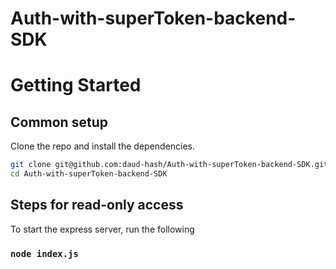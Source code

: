 # Auth-with-superToken-backend-SDK

# Getting Started

## Common setup
Clone the repo and install the dependencies.

```bash
git clone git@github.com:daud-hash/Auth-with-superToken-backend-SDK.git
cd Auth-with-superToken-backend-SDK
```

## Steps for read-only access

To start the express server, run the following

### `node index.js`
